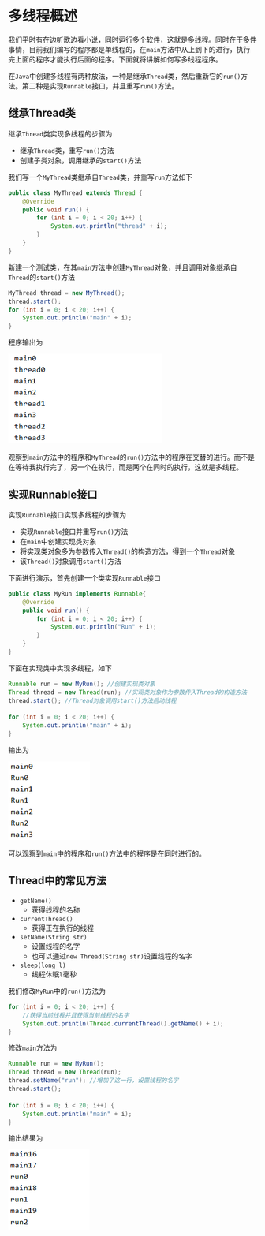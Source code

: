 # 多线程概述

我们平时有在边听歌边看小说，同时运行多个软件，这就是多线程。同时在干多件事情，目前我们编写的程序都是单线程的，在`main`方法中从上到下的进行，执行完上面的程序才能执行后面的程序。下面就将讲解如何写多线程程序。

在`Java`中创建多线程有两种放法，一种是继承`Thread`类，然后重新它的`run()`方法。第二种是实现`Runnable`接口，并且重写`run()`方法。

## 继承Thread类

继承`Thread`类实现多线程的步骤为

- 继承`Thread`类，重写`run()`方法
- 创建子类对象，调用继承的`start()`方法

我们写一个`MyThread`类继承自`Thread`类，并重写`run`方法如下

```java
public class MyThread extends Thread {
    @Override
    public void run() {
        for (int i = 0; i < 20; i++) {
            System.out.println("thread" + i);
        }
    }
}
```

新建一个测试类，在其`main`方法中创建`MyThread`对象，并且调用对象继承自`Thread`的`start()`方法

```java
MyThread thread = new MyThread();
thread.start();
for (int i = 0; i < 20; i++) {
    System.out.println("main" + i);
}
```

程序输出为

<img src="images/Duo1.png">

观察到`main`方法中的程序和`MyThread`的`run()`方法中的程序在交替的进行。而不是在等待我执行完了，另一个在执行，而是两个在同时的执行，这就是多线程。

## 实现Runnable接口

实现`Runnable`接口实现多线程的步骤为

- 实现`Runnable`接口并重写`run()`方法
- 在`main`中创建实现类对象
- 将实现类对象多为参数传入`Thread()`的构造方法，得到一个`Thread`对象
- 该`Thread()`对象调用`start()`方法

下面进行演示，首先创建一个类实现`Runnable`接口

```java
public class MyRun implements Runnable{
    @Override
    public void run() {
        for (int i = 0; i < 20; i++) {
            System.out.println("Run" + i);
        }
    }
}
```

下面在实现类中实现多线程，如下

```java
Runnable run = new MyRun(); //创建实现类对象
Thread thread = new Thread(run); //实现类对象作为参数传入Thread的构造方法
thread.start(); //Thread对象调用start()方法启动线程

for (int i = 0; i < 20; i++) {
    System.out.println("main" + i);
}
```

输出为

<img src="images/Duo2.png">

可以观察到`main`中的程序和`run()`方法中的程序是在同时进行的。

## Thread中的常见方法

- `getName()`
  - 获得线程的名称
- `currentThread()`
  - 获得正在执行的线程
- `setName(String str)`
  - 设置线程的名字
  - 也可以通过`new Thread(String str)`设置线程的名字
- `sleep(long l)`
  - 线程休眠`l`毫秒

我们修改`MyRun`中的`run()`方法为

```java
for (int i = 0; i < 20; i++) {
    //获得当前线程并且获得当前线程的名字
    System.out.println(Thread.currentThread().getName() + i); 
} 
```

修改`main`方法为

```java
Runnable run = new MyRun();
Thread thread = new Thread(run);
thread.setName("run"); //增加了这一行，设置线程的名字
thread.start();

for (int i = 0; i < 20; i++) {
    System.out.println("main" + i);
}
```

输出结果为

<img src="images/Duo3.png">

